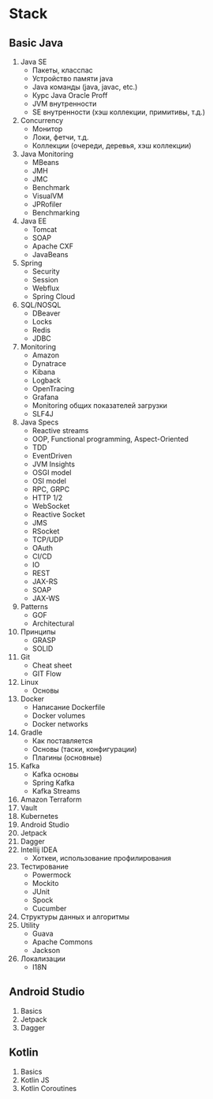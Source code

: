 Stack
===============
Basic Java
---------------
1. Java SE
   - Пакеты, класспас
   - Устройство памяти java
   - Java команды (java, javac, etc.)
   - Курс Java Oracle Proff
   - JVM внутренности
   - SE внутренности (хэш коллекции, примитивы, т.д.)
2. Concurrency
    - Монитор
    - Локи, фетчи, т.д.
    - Коллекции (очереди, деревья, хэш коллекции)
3. Java Monitoring
    - MBeans
    - JMH
    - JMC
    - Benchmark
    - VisualVM
    - JPRofiler
    - Benchmarking
4. Java EE
    - Tomcat
    - SOAP
    - Apache CXF
    - JavaBeans
5. Spring
    - Security
    - Session
    - Webflux
    - Spring Cloud
6. SQL/NOSQL
    - DBeaver
    - Locks
    - Redis
    - JDBC
7. Monitoring
    - Amazon
    - Dynatrace
    - Kibana
    - Logback
    - OpenTracing
    - Grafana
    - Monitoring общих показателей загрузки
    - SLF4J
8. Java Specs
    - Reactive streams
    - OOP, Functional programming, Aspect-Oriented
    - TDD
    - EventDriven
    - JVM Insights
    - OSGI model
    - OSI model
    - RPC, GRPC
    - HTTP 1/2
    - WebSocket
    - Reactive Socket
    - JMS
    - RSocket
    - TCP/UDP
    - OAuth
    - CI/CD
    - IO
    - REST
    - JAX-RS
    - SOAP
    - JAX-WS
9. Patterns
    - GOF
    - Architectural
10. Принципы
    - GRASP
    - SOLID
11. Git
    - Cheat sheet
    - GIT Flow
12. Linux
    - Основы
13. Docker
    - Написание Dockerfile
    - Docker volumes
    - Docker networks
14. Gradle
    - Как поставляется
    - Основы (таски, конфигурации)
    - Плагины (основные)
15. Kafka
    - Kafka основы
    - Spring Kafka
    - Kafka Streams
16. Amazon Terraform
17. Vault
18. Kubernetes
19. Android Studio
20. Jetpack
21. Dagger
22. Intellij IDEA
    - Хоткеи, использование профилирования
23. Тестирование
    - Powermock
    - Mockito
    - JUnit
    - Spock
    - Cucumber
24. Структуры данных и алгоритмы
25. Utility
    - Guava
    - Apache Commons
    - Jackson
26. Локализации
    - I18N

Android Studio
---------------
1. Basics
2. Jetpack
3. Dagger

Kotlin
---------------
1. Basics
2. Kotlin JS
3. Kotlin Coroutines